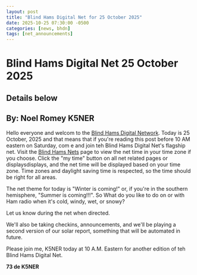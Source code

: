 ```yaml
---
layout: post
title: "Blind Hams Digital Net for 25 October 2025"
date: 2025-10-25 07:30:00 -0500
categories: [news, bhdn]
tags: [net_announcements]
---
```


# Blind Hams Digital Net 25 October 2025
## Details below
## By: Noel Romey K5NER
Hello everyone and welcom to the [Blind Hams Digital Network](https://www.blindhams.network).  Today is 25 October, 2025 and that means that if you're reading this post before 10 AM eastern on Saturday, com e and join teh Blind Hams Digital Net's flagship net.
Visit the [Blind Hams Nets](nets/blind-hams) page to view the net time in your time zone if you choose. Click the "my time" button on all net related pages or displaysdisplays, and the net time will be displayed based on your time zone.  Time zones and daylight saving time is respected, so the time should be right for all areas.

The net theme for today is "Winter is coming!" or, if you're in the southern hemisphere, "Summer is coming!!!". So What do you like to do on or with Ham radio   when it's cold, windy, wet, or snowy?

Let us know during the net when directed.

We'll also be taking checkins, announcements, and we'll be playing a second version of our solar report, something that will be automated in future.

Please join me, K5NER today at 10 A.M. Eastern for another edition of teh Blind Hams Digital Net.

**73 de K5NER**
